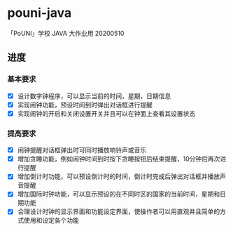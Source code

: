 # pouni-java
「PoUNI」学校 JAVA 大作业用 20200510

## 进度

### 基本要求

- [x] 设计数字钟程序，可以显示当前的时间，星期，日期信息
- [x] 实现闹钟功能，预设时间到时弹出对话框进行提醒
- [x] 实现闹钟的开启和关闭设置开关并且可以在钟面上查看其设置状态

### 提高要求

- [x] 闹钟提醒对话框弹出时可同时播放响铃声或音乐
- [x] 增加贪睡功能，例如闹钟时间到时按下贪睡按钮后结束提醒，10分钟后再次进行提醒
- [x] 增加倒计时功能，可以预设倒计时的时间，倒计时完成后弹出对话框并播放声音提醒
- [x] 增加国际时钟功能，可以显示预设的在不同时区的国家的当前时间，星期和日期功能
- [x] 合理设计时钟的显示界面和功能设定界面，使操作者可以用直观并且简单的方式使用和设定各个功能
